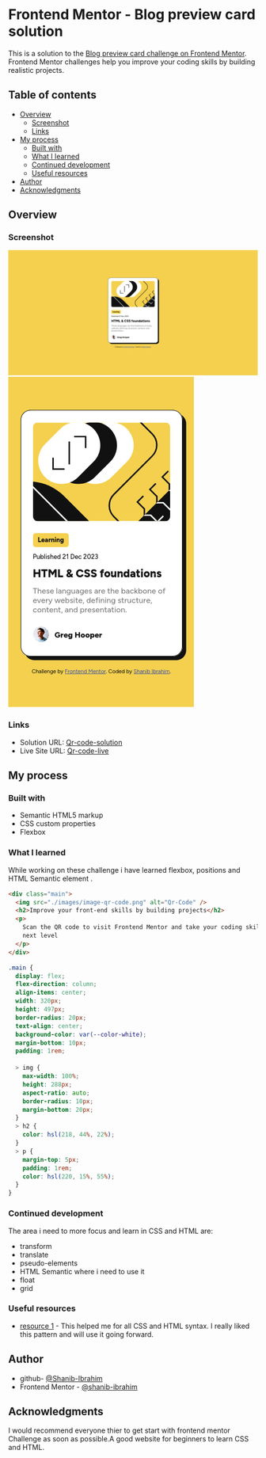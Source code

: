 # Frontend Mentor - Blog preview card solution

This is a solution to the [Blog preview card challenge on Frontend Mentor](https://www.frontendmentor.io/challenges/blog-preview-card-ckPaj01IcS). Frontend Mentor challenges help you improve your coding skills by building realistic projects.

## Table of contents

- [Overview](#overview)
  - [Screenshot](#screenshot)
  - [Links](#links)
- [My process](#my-process)
  - [Built with](#built-with)
  - [What I learned](#what-i-learned)
  - [Continued development](#continued-development)
  - [Useful resources](#useful-resources)
- [Author](#author)
- [Acknowledgments](#acknowledgments)

## Overview

### Screenshot

![Desktop Preview](preview/Desktop-Preview.png)
![Mobile Preview](preview/Mobile-Preview.png)

### Links

- Solution URL: [Qr-code-solution](https://github.com/shanib-ibrahim/Frontend-Mentor-Challenge/tree/main/qr-code-component)
- Live Site URL: [Qr-code-live](https://shanib-ibrahim.github.io/Frontend-Mentor-Challenge/qr-code-component/)

## My process

### Built with

- Semantic HTML5 markup
- CSS custom properties
- Flexbox

### What I learned

While working on these challenge i have learned flexbox, positions and HTML Semantic element .

```html
<div class="main">
  <img src="./images/image-qr-code.png" alt="Qr-Code" />
  <h2>Improve your front-end skills by building projects</h2>
  <p>
    Scan the QR code to visit Frontend Mentor and take your coding skills to the
    next level
  </p>
</div>
```

```css
.main {
  display: flex;
  flex-direction: column;
  align-items: center;
  width: 320px;
  height: 497px;
  border-radius: 20px;
  text-align: center;
  background-color: var(--color-white);
  margin-bottom: 10px;
  padding: 1rem;

  > img {
    max-width: 100%;
    height: 288px;
    aspect-ratio: auto;
    border-radius: 10px;
    margin-bottom: 20px;
  }
  > h2 {
    color: hsl(218, 44%, 22%);
  }
  > p {
    margin-top: 5px;
    padding: 1rem;
    color: hsl(220, 15%, 55%);
  }
}
```

### Continued development

The area i need to more focus and learn in CSS and HTML are:

- transform
- translate
- pseudo-elements
- HTML Semantic where i need to use it
- float
- grid

### Useful resources

- [resource 1](https://developer.mozilla.org/en-US/) - This helped me for all CSS and HTML syntax. I really liked this pattern and will use it going forward.

## Author

- github- [@Shanib-Ibrahim](https://github.com/shanib-ibrahim)
- Frontend Mentor - [@shanib-ibrahim](https://www.frontendmentor.io/profile/shanib-ibrahim)

## Acknowledgments

I would recommend everyone thier to get start with frontend mentor Challenge as soon as possible.A good website for beginners to learn CSS and HTML.
